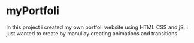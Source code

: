 # myPortfoli
In this project i created my own portfoli website using HTML CSS and jS, i just wanted to create by manullay creating animations and transitions 
